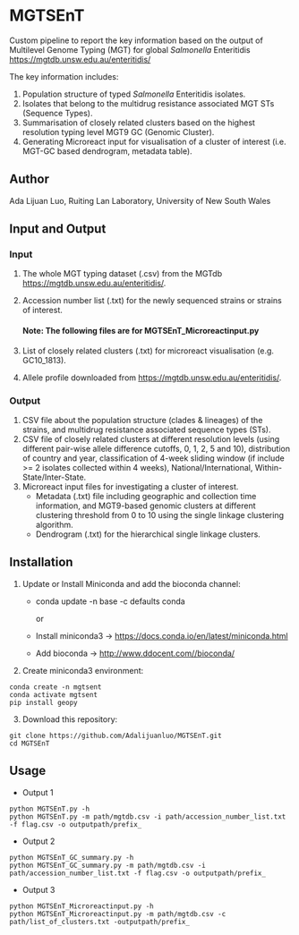 # MGTSEnT
Custom pipeline to report the key information based on the output of Multilevel Genome Typing (MGT)  for global _Salmonella_ Enteritidis https://mgtdb.unsw.edu.au/enteritidis/

The key information includes:
1. Population structure of typed _Salmonella_ Enteritidis isolates.
2. Isolates that belong to the multidrug resistance associated MGT STs (Sequence Types). 
3. Summarisation of closely related clusters based on the highest resolution typing level MGT9 GC (Genomic Cluster).
4. Generating Microreact input for visualisation of a cluster of interest (i.e. MGT-GC based dendrogram, metadata table). 

## Author
Ada Lijuan Luo, Ruiting Lan Laboratory, University of New South Wales
## Input and Output
### Input 
1. The whole MGT typing dataset (.csv) from the MGTdb https://mgtdb.unsw.edu.au/enteritidis/. 
2. Accession number list (.txt) for the newly sequenced strains or strains of interest.

   #### Note: The following files are for MGTSEnT_Microreactinput.py

3. List of closely related clusters (.txt) for microreact visualisation (e.g. GC10_1813). 
4. Allele profile downloaded from https://mgtdb.unsw.edu.au/enteritidis/.
### Output
1. CSV file about the population structure (clades & lineages) of the strains, and multidrug resistance associated sequence types (STs). 
2. CSV file of closely related clusters at different resolution levels (using different pair-wise allele difference cutoffs, 0, 1, 2, 5 and 10), distribution of country and year, classification of 4-week sliding window (if include >= 2 isolates collected within 4 weeks), National/International, Within-State/Inter-State. 
3. Microreact input files for investigating a cluster of interest. 
    * Metadata (.txt) file including geographic and collection time information, and MGT9-based genomic clusters at different clustering threshold from 0 to 10 using the single linkage clustering algorithm. 
    * Dendrogram (.txt) for the hierarchical single linkage clusters. 

## Installation
1. Update or Install Miniconda and add the bioconda channel:
   - conda update -n base -c defaults conda
   
     or 
   
   - Install miniconda3  -> https://docs.conda.io/en/latest/miniconda.html
   - Add bioconda -> http://www.ddocent.com//bioconda/
2. Create miniconda3 environment:
````
conda create -n mgtsent
conda activate mgtsent
pip install geopy
````
3. Download this repository:
````
git clone https://github.com/Adalijuanluo/MGTSEnT.git
cd MGTSEnT
````
## Usage
* Output 1
````
python MGTSEnT.py -h
python MGTSEnT.py -m path/mgtdb.csv -i path/accession_number_list.txt -f flag.csv -o outputpath/prefix_
````
* Output 2
````
python MGTSEnT_GC_summary.py -h
python MGTSEnT_GC_summary.py -m path/mgtdb.csv -i path/accession_number_list.txt -f flag.csv -o outputpath/prefix_
````
* Output 3
````
python MGTSEnT_Microreactinput.py -h
python MGTSEnT_Microreactinput.py -m path/mgtdb.csv -c path/list_of_clusters.txt -outputpath/prefix_
````


